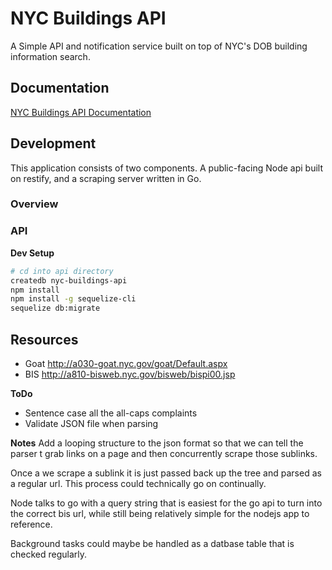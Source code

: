 # NYC Buildings API
A Simple API and notification service built on top of NYC's DOB building information search.

## Documentation
[NYC Buildings API Documentation](http://gethaven.github.io/nyc-buildings-api-docs)

## Development

This application consists of two components. A public-facing Node api built on restify, and a scraping server written in Go.

### Overview

### API

**Dev Setup**
``` bash
# cd into api directory
createdb nyc-buildings-api
npm install
npm install -g sequelize-cli
sequelize db:migrate
```

## Resources

 - Goat http://a030-goat.nyc.gov/goat/Default.aspx
 - BIS http://a810-bisweb.nyc.gov/bisweb/bispi00.jsp

**ToDo**
 - Sentence case all the all-caps complaints
 - Validate JSON file when parsing

**Notes**
Add a looping structure to the json format so that we can tell the parser t grab links on a page and then concurrently scrape those sublinks. 

Once a we scrape a sublink it is just passed back up the tree and parsed as a regular url. This process could technically go on continually. 

Node talks to go with a query string that is easiest for the go api to turn into the correct bis url, while still being relatively simple for the nodejs app to reference. 

Background tasks could maybe be handled as a datbase table that is checked regularly. 
